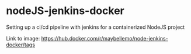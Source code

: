 # nodeJS-jenkins-docker
Setting up a ci/cd pipeline with jenkins for a containerized NodeJS project

Link to image: https://hub.docker.com/r/maybellemo/node-jenkins-docker/tags
